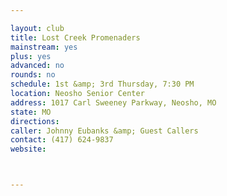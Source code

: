 ```yaml
---

layout: club
title: Lost Creek Promenaders
mainstream: yes
plus: yes
advanced: no
rounds: no
schedule: 1st &amp; 3rd Thursday, 7:30 PM
location: Neosho Senior Center
address: 1017 Carl Sweeney Parkway, Neosho, MO
state: MO
directions: 
caller: Johnny Eubanks &amp; Guest Callers
contact: (417) 624-9837
website: 



---
```


